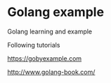 # Golang example
Golang learning and example

Following tutorials

https://gobyexample.com

http://www.golang-book.com/
